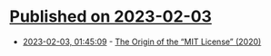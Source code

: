 # [Published on 2023-02-03](index.md)

* [2023-02-03, 01:45:09](https://news.ycombinator.com/item?id=34636092) - [The Origin of the “MIT License” (2020)](https://ieeexplore.ieee.org/document/9263265)
